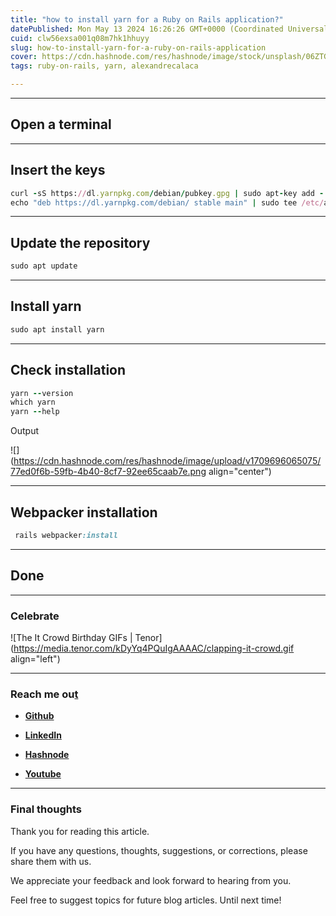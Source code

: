 ```yaml
---
title: "how to install yarn for a Ruby on Rails application?"
datePublished: Mon May 13 2024 16:26:26 GMT+0000 (Coordinated Universal Time)
cuid: clw56exsa001q08m7hk1hhuyy
slug: how-to-install-yarn-for-a-ruby-on-rails-application
cover: https://cdn.hashnode.com/res/hashnode/image/stock/unsplash/06ZTGDcAQFs/upload/59e8fa1c6a5583aa4ea7c4fbdfc6e541.jpeg
tags: ruby-on-rails, yarn, alexandrecalaca

---
```


---

## Open a terminal

---

## Insert the keys

```ruby
curl -sS https://dl.yarnpkg.com/debian/pubkey.gpg | sudo apt-key add -
echo "deb https://dl.yarnpkg.com/debian/ stable main" | sudo tee /etc/apt/sources.list.d/yarn.list
```

---

## Update the repository

```ruby
sudo apt update
```

---

## Install yarn

```ruby
sudo apt install yarn
```

---

## Check installation

```ruby
yarn --version
which yarn
yarn --help
```

Output

![](https://cdn.hashnode.com/res/hashnode/image/upload/v1709696065075/77ed0f6b-59fb-4b40-8cf7-92ee65caab7e.png align="center")

---

## Webpacker installation

```ruby
 rails webpacker:install
```

---

## **Done**

---

### **Celebrate**

![The It Crowd Birthday GIFs | Tenor](https://media.tenor.com/kDyYq4PQuIgAAAAC/clapping-it-crowd.gif align="left")

---

### **Reach me ou**[**t**](https://github.com/alexcalaca)

* [**Github**](https://github.com/alexcalaca)
    
* [**Linke**](https://linkedin.com/in/alexandrecalacaofficial)[**dIn**](https://github.com/alexcalaca)
    
* [**H**](https://hashnode.com/onboard?next=/@alexandrecalaca)[**ashnode**](https://linkedin.com/in/alexandrecalacaofficial)
    
* [**You**](https://github.com/alexcalaca)[**t**](https://hashnode.com/onboard?next=/@alexandrecalaca)[**u**](https://www.youtube.com/@alexandrecalacaofficial)[**be**](https://linkedin.com/in/alexandrecalacaofficial)
    

---

### Final thoughts

Thank you for reading this article.

If you have any questions, thoughts, suggestions, or corrections, please share them with us.

We appreciate your feedback and look forward to hearing from you.

Feel free to suggest topics for future blog articles. Until next time!